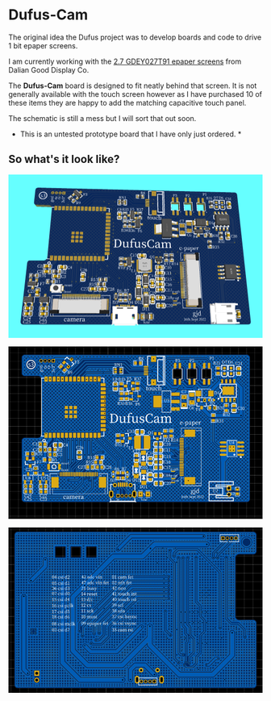 # Dufus-Cam

The original idea the Dufus project was to develop boards and code to drive 1 bit epaper screens.

I am currently working with the [2.7 GDEY027T91 epaper screens](https://www.good-display.com/product/432.html) from Dalian Good Display Co. 



The **Dufus-Cam** board is designed to fit neatly behind that screen.
It is not generally available with the touch screen however as I have purchased 10 of these items they are happy to add
the matching capacitive touch panel.

The schematic is still a mess but I will sort that out soon.

* This is an untested prototype board that I have only just ordered. *


So what's it look like?
-----------------------------------------------
![Dufus-Cam 3D](./images/3D.png)

![Dufus-Cam top side](./images/Top.png)


![Dufus-Cam bottom side](./images/Bottom.png)



